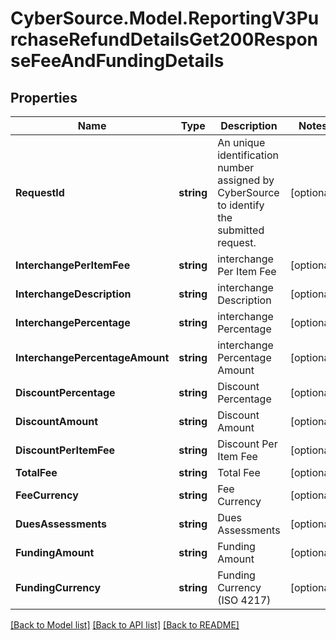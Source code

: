 # CyberSource.Model.ReportingV3PurchaseRefundDetailsGet200ResponseFeeAndFundingDetails
## Properties

Name | Type | Description | Notes
------------ | ------------- | ------------- | -------------
**RequestId** | **string** | An unique identification number assigned by CyberSource to identify the submitted request. | [optional] 
**InterchangePerItemFee** | **string** | interchange Per Item Fee | [optional] 
**InterchangeDescription** | **string** | interchange Description | [optional] 
**InterchangePercentage** | **string** | interchange Percentage | [optional] 
**InterchangePercentageAmount** | **string** | interchange Percentage Amount | [optional] 
**DiscountPercentage** | **string** | Discount Percentage | [optional] 
**DiscountAmount** | **string** | Discount Amount | [optional] 
**DiscountPerItemFee** | **string** | Discount Per Item Fee | [optional] 
**TotalFee** | **string** | Total Fee | [optional] 
**FeeCurrency** | **string** | Fee Currency | [optional] 
**DuesAssessments** | **string** | Dues Assessments | [optional] 
**FundingAmount** | **string** | Funding Amount | [optional] 
**FundingCurrency** | **string** | Funding Currency (ISO 4217) | [optional] 

[[Back to Model list]](../README.md#documentation-for-models) [[Back to API list]](../README.md#documentation-for-api-endpoints) [[Back to README]](../README.md)

